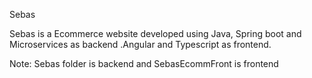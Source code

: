 Sebas

Sebas is a Ecommerce website developed using Java, Spring boot and Microservices as backend .Angular and Typescript as frontend.

Note: Sebas folder is backend and SebasEcommFront is frontend
